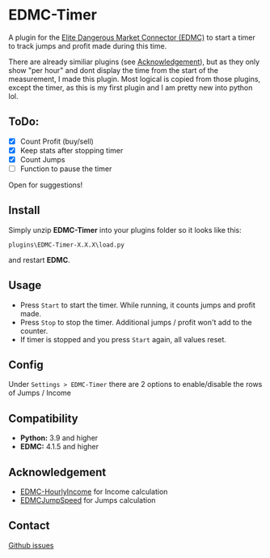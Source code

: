 # EDMC-Timer
A plugin for the [Elite Dangerous Market Connector (EDMC)](https://github.com/EDCD/EDMarketConnector) to start a timer to track jumps and profit made during this time.

There are already similiar plugins (see [Acknowledgement](Acknowledgement)), but as they only show "per hour" and dont display the time from the start of the measurement, 
I made this plugin. Most logical is copied from those plugins, except the timer, as this is my first plugin and I am pretty new into python lol.

## ToDo:
- [x] Count Profit (buy/sell)
- [x] Keep stats after stopping timer
- [x] Count Jumps
- [ ] Function to pause the timer

Open for suggestions!


## Install
Simply unzip **EDMC-Timer** into your plugins folder so it looks like this:

`plugins\EDMC-Timer-X.X.X\load.py`

and restart **EDMC**.


## Usage
- Press `Start` to start the timer. While running, it counts jumps and profit made.
- Press `Stop` to stop the timer. Additional jumps / profit won't add to the counter.
- If timer is stopped and you press `Start` again, all values reset.


## Config
Under `Settings > EDMC-Timer` there are 2 options to enable/disable the rows of Jumps / Income


## Compatibility
- **Python:** 3.9 and higher
- **EDMC:** 4.1.5 and higher


## Acknowledgement
- [EDMC-HourlyIncome](https://github.com/Exynom/EDMC-HourlyIncome) for Income calculation
- [EDMCJumpSpeed](https://github.com/inorton/EDMCJumpSpeed) for Jumps calculation


## Contact
[Github issues](https://github.com/Kamiikaze/EDMC-Timer/issues)
